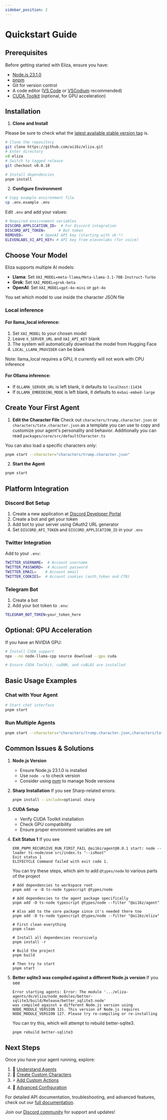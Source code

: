 ```yaml
---
sidebar_position: 2
---
```


# Quickstart Guide

## Prerequisites

Before getting started with Eliza, ensure you have:

- [Node.js 23.1.0](https://docs.npmjs.com/downloading-and-installing-node-js-and-npm)
- [pnpm](https://pnpm.io/installation)
- Git for version control
- A code editor ([VS Code](https://code.visualstudio.com/) or [VSCodium](https://vscodium.com) recommended)
- [CUDA Toolkit](https://developer.nvidia.com/cuda-toolkit) (optional, for GPU acceleration)

## Installation

1. **Clone and Install**

Please be sure to check what the [latest available stable version tag](https://github.com/ai16z/eliza/tags) is.

```bash
# Clone the repository
git clone https://github.com/ai16z/eliza.git
# Enter directory
cd eliza
# Switch to tagged release
git checkout v0.0.10

# Install dependencies
pnpm install
```

2. **Configure Environment**

```bash
# Copy example environment file
cp .env.example .env
```

Edit `.env` and add your values:

```bash
# Required environment variables
DISCORD_APPLICATION_ID=  # For Discord integration
DISCORD_API_TOKEN=      # Bot token
REMOVED=        # OpenAI API key (starting with sk-*)
ELEVENLABS_XI_API_KEY= # API key from elevenlabs (for voice)
```

## Choose Your Model

Eliza supports multiple AI models:

- **Llama**: Set `XAI_MODEL=meta-llama/Meta-Llama-3.1-70B-Instruct-Turbo`
- **Grok**: Set `XAI_MODEL=grok-beta`
- **OpenAI**: Set `XAI_MODEL=gpt-4o-mini` or `gpt-4o`

You set which model to use inside the character JSON file

### Local inference

#### For llama_local inference:

1. Set `XAI_MODEL` to your chosen model
2. Leave `X_SERVER_URL` and `XAI_API_KEY` blank
3. The system will automatically download the model from Hugging Face
4. `LOCAL_LLAMA_PROVIDER` can be blank

Note: llama_local requires a GPU, it currently will not work with CPU inference

#### For Ollama inference:

- If `OLLAMA_SERVER_URL` is left blank, it defaults to `localhost:11434`
- If `OLLAMA_EMBEDDING_MODE` is left blank, it defaults to `mxbai-embed-large`

## Create Your First Agent

1. **Edit the Character File**
   Check out `characters/trump.character.json` or `characters/tate.character.json` as a template you can use to copy and customize your agent's personality and behavior.
   Additionally you can read `packages/core/src/defaultCharacter.ts`

You can also load a specific characters only:

```bash
pnpm start --character="characters/trump.character.json"
```

2. **Start the Agent**

```bash
pnpm start
```

## Platform Integration

### Discord Bot Setup

1. Create a new application at [Discord Developer Portal](https://discord.com/developers/applications)
2. Create a bot and get your token
3. Add bot to your server using OAuth2 URL generator
4. Set `DISCORD_API_TOKEN` and `DISCORD_APPLICATION_ID` in your `.env`

### Twitter Integration

Add to your `.env`:

```bash
TWITTER_USERNAME=  # Account username
TWITTER_PASSWORD=  # Account password
TWITTER_EMAIL=    # Account email
TWITTER_COOKIES=  # Account cookies (auth_token and CT0)
```

### Telegram Bot
1. Create a bot
2. Add your bot token to `.env`:

```bash
TELEGRAM_BOT_TOKEN=your_token_here
```

## Optional: GPU Acceleration

If you have an NVIDIA GPU:

```bash
# Install CUDA support
npx --no node-llama-cpp source download --gpu cuda

# Ensure CUDA Toolkit, cuDNN, and cuBLAS are installed
```

## Basic Usage Examples

### Chat with Your Agent

```bash
# Start chat interface
pnpm start
```

### Run Multiple Agents

```bash
pnpm start --characters="characters/trump.character.json,characters/tate.character.json"
```

## Common Issues & Solutions

1. **Node.js Version**

   - Ensure Node.js 23.1.0 is installed
   - Use `node -v` to check version
   - Consider using [nvm](https://github.com/nvm-sh/nvm) to manage Node versions

2. **Sharp Installation**
   If you see Sharp-related errors:

   ```bash
   pnpm install --include=optional sharp
   ```

3. **CUDA Setup**
   - Verify CUDA Toolkit installation
   - Check GPU compatibility
   - Ensure proper environment variables are set

4. **Exit Status 1**
   If you see
   ```
   ERR_PNPM_RECURSIVE_RUN_FIRST_FAIL @ai16z/agent@0.0.1 start: node --loader ts-node/esm src/index.ts "--isRoot"
   Exit status 1
   ELIFECYCLE Command failed with exit code 1.
   ```

   You can try these steps, which aim to add `@types/node` to various parts of the project

    ```
    # Add dependencies to workspace root
    pnpm add -w -D ts-node typescript @types/node

    # Add dependencies to the agent package specifically
    pnpm add -D ts-node typescript @types/node --filter "@ai16z/agent"

    # Also add to the core package since it's needed there too
    pnpm add -D ts-node typescript @types/node --filter "@ai16z/eliza"

    # First clean everything
    pnpm clean

    # Install all dependencies recursively
    pnpm install -r

    # Build the project
    pnpm build

    # Then try to start
    pnpm start
    ```
5. **Better sqlite3 was compiled against a different Node.js version**
   If you see

   ```
   Error starting agents: Error: The module '.../eliza-agents/dv/eliza/node_modules/better-sqlite3/build/Release/better_sqlite3.node'
   was compiled against a different Node.js version using
   NODE_MODULE_VERSION 131. This version of Node.js requires
   NODE_MODULE_VERSION 127. Please try re-compiling or re-installing
   ```

   You can try this, which will attempt to rebuild better-sqlite3.

   ```bash
   pnpm rebuild better-sqlite3
   ```

## Next Steps

Once you have your agent running, explore:

1. 🤖 [Understand Agents](./core/agents.md)
2. 📝 [Create Custom Characters](./core/characterfile.md)
3. ⚡ [Add Custom Actions](./core/actions.md)
4. 🔧 [Advanced Configuration](./guides/configuration.md)

For detailed API documentation, troubleshooting, and advanced features, check out our [full documentation](https://ai16z.github.io/eliza/).

Join our [Discord community](https://discord.gg/ai16z) for support and updates!
